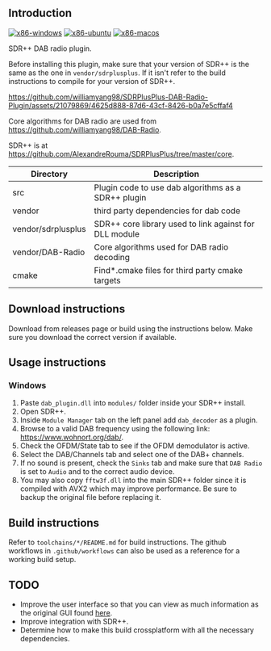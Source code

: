## Introduction
[![x86-windows](https://github.com/williamyang98/SDRPlusPlus-DAB-Radio-Plugin/actions/workflows/x86-windows.yml/badge.svg)](https://github.com/williamyang98/SDRPlusPlus-DAB-Radio-Plugin/actions/workflows/x86-windows.yml)
[![x86-ubuntu](https://github.com/williamyang98/SDRPlusPlus-DAB-Radio-Plugin/actions/workflows/x86-ubuntu.yml/badge.svg)](https://github.com/williamyang98/SDRPlusPlus-DAB-Radio-Plugin/actions/workflows/x86-ubuntu.yml)
[![x86-macos](https://github.com/williamyang98/SDRPlusPlus-DAB-Radio-Plugin/actions/workflows/x86-macos.yml/badge.svg)](https://github.com/williamyang98/SDRPlusPlus-DAB-Radio-Plugin/actions/workflows/x86-macos.yml)

SDR++ DAB radio plugin. 

Before installing this plugin, make sure that your version of SDR++ is the same as the one in ```vendor/sdrplusplus```. If it isn't refer to the build instructions to compile for your version of SDR++.

https://github.com/williamyang98/SDRPlusPlus-DAB-Radio-Plugin/assets/21079869/4625d888-87d6-43cf-8426-b0a7e5cffaf4

Core algorithms for DAB radio are used from https://github.com/williamyang98/DAB-Radio.

SDR++ is at https://github.com/AlexandreRouma/SDRPlusPlus/tree/master/core.

| Directory | Description |
| --- | --- |
| src | Plugin code to use dab algorithms as a SDR++ plugin |
| vendor | third party dependencies for dab code |
| vendor/sdrplusplus | SDR++ core library used to link against for DLL module |
| vendor/DAB-Radio | Core algorithms used for DAB radio decoding |
| cmake | Find*.cmake files for third party cmake targets |

## Download instructions
Download from releases page or build using the instructions below. Make sure you download the correct version if available.

## Usage instructions
### Windows
1. Paste ```dab_plugin.dll``` into ```modules/``` folder inside your SDR++ install.
2. Open SDR++.
3. Inside ```Module Manager``` tab on the left panel add ```dab_decoder``` as a plugin.
4. Browse to a valid DAB frequency using the following link: https://www.wohnort.org/dab/.
5. Check the OFDM/State tab to see if the OFDM demodulator is active.
6. Select the DAB/Channels tab and select one of the DAB+ channels.
7. If no sound is present, check the ```Sinks``` tab and make sure that ```DAB Radio``` is set to ```Audio``` and to the correct audio device.
8. You may also copy ```fftw3f.dll``` into the main SDR++ folder since it is compiled with AVX2 which may improve performance. Be sure to backup the original file before replacing it.

## Build instructions
Refer to ```toolchains/*/README.md``` for build instructions. The github workflows in ```.github/workflows``` can also be used as a reference for a working build setup.

## TODO
- Improve the user interface so that you can view as much information as the original GUI found [here](https://github.com/williamyang98/DAB-Radio).
- Improve integration with SDR++.
- Determine how to make this build crossplatform with all the necessary dependencies.
